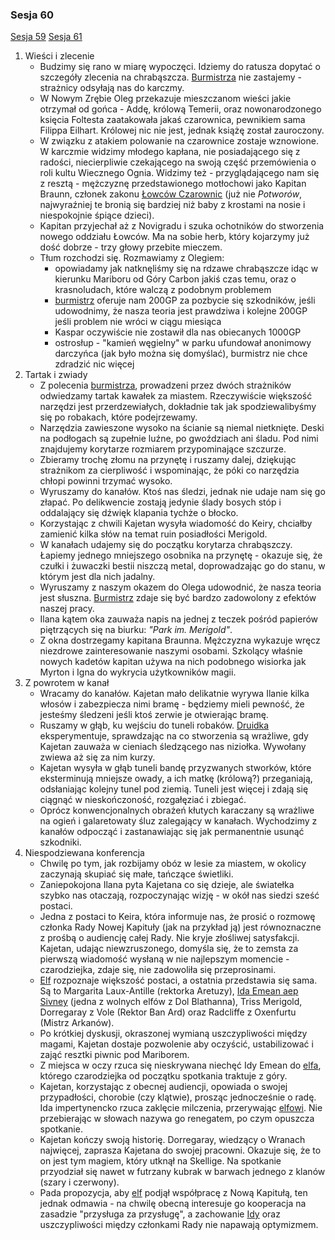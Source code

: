 ### Sesja 60
[Sesja 59](#sesja-59) [Sesja 61](#sesja-61)
1. Wieści i zlecenie
    - Budzimy się rano w miarę wypoczęci. Idziemy do ratusza dopytać o szczegóły zlecenia na chrabąszcza. [Burmistrza](Oleg) nie zastajemy - strażnicy odsyłają nas do karczmy.
    - W Nowym Zrębie Oleg przekazuje mieszczanom wieści jakie otrzymał od gońca - Addę, królową Temerii, oraz nowonarodzonego księcia Foltesta zaatakowała jakaś czarownica, pewnikiem sama Filippa Eilhart. Królowej nic nie jest, jednak książę został zauroczony.
    - W związku z atakiem polowanie na czarownice zostaje wznowione. W karczmie widzimy młodego kapłana, nie posiadającego się z radości, niecierpliwie czekającego na swoją część przemówienia o roli kultu Wiecznego Ognia. Widzimy też - przyglądającego nam się z resztą - mężczyznę przedstawionego motłochowi jako Kapitan Braunn, członek zakonu [Łowców Czarownic](Łowca) (już nie _Potworów_, najwyraźniej te bronią się bardziej niż baby z krostami na nosie i niespokojnie śpiące dzieci).
    - Kapitan przyjechał aż z Novigradu i szuka ochotników do stworzenia nowego oddziału Łowców. Ma na sobie herb, który kojarzymy już dość dobrze - trzy głowy przebite mieczem.
    - Tłum rozchodzi się. Rozmawiamy z Olegiem:
        - opowiadamy jak natknęliśmy się na rdzawe chrabąszcze idąc w kierunku Mariboru od Góry Carbon jakiś czas temu, oraz o krasnoludach, które walczą z podobnym problemem
        - [burmistrz](Oleg) oferuje nam 200GP za pozbycie się szkodników, jeśli udowodnimy, że nasza teoria jest prawdziwa i kolejne 200GP jeśli problem nie wróci w ciągu miesiąca
        - Kaspar oczywiście nie zostawił dla nas obiecanych 1000GP
        - ostrosłup - "kamień węgielny" w parku ufundował anonimowy darczyńca (jak było można się domyślać), burmistrz nie chce zdradzić nic więcej
2. Tartak i zwiady
    - Z polecenia [burmistrza](Oleg), prowadzeni przez dwóch strażników odwiedzamy tartak kawałek za miastem. Rzeczywiście większość narzędzi jest przerdzewiałych, dokładnie tak jak spodziewalibyśmy się po robakach, które podejrzewamy.
    - Narzędzia zawieszone wysoko na ścianie są niemal nietknięte. Deski na podłogach są zupełnie luźne, po gwoździach ani śladu. Pod nimi znajdujemy korytarze rozmiarem przypominające szczurze.
    - Zbieramy trochę złomu na przynętę i ruszamy dalej, dziękując strażnikom za cierpliwość i wspominając, że póki co narzędzia chłopi powinni trzymać wysoko.
    - Wyruszamy do kanałów. Ktoś nas śledzi, jednak nie udaje nam się go złapać. Po delikwencie zostają jedynie ślady bosych stóp i oddalający się dźwięk klapania tychże o błocko.
    - Korzystając z chwili Kajetan wysyła wiadomość do Keiry, chciałby zamienić kilka słów na temat ruin posiadłości Merigold.
    - W kanałach udajemy się do początku korytarza chrabąszczy. Łapiemy jednego mniejszego osobnika na przynętę - okazuje się, że czułki i żuwaczki bestii niszczą metal, doprowadzając go do stanu, w którym jest dla nich jadalny.
    - Wyruszamy z naszym okazem do Olega udowodnić, że nasza teoria jest słuszna. [Burmistrz](Oleg) zdaje się być bardzo zadowolony z efektów naszej pracy.
    - Ilana kątem oka zauważa napis na jednej z teczek pośród papierów piętrzących się na biurku: _"Park im. Merigold"_.
    - Z okna dostrzegamy kapitana Braunna. Mężczyzna wykazuje wręcz niezdrowe zainteresowanie naszymi osobami. Szkolący właśnie nowych kadetów kapitan używa na nich podobnego wisiorka jak Myrton i Igna do wykrycia użytkowników magii.
3. Z powrotem w kanał
    - Wracamy do kanałów. Kajetan mało delikatnie wyrywa Ilanie kilka włosów i zabezpiecza nimi bramę - będziemy mieli pewność, że jesteśmy śledzeni jeśli ktoś zerwie je otwierając bramę.
    - Ruszamy w głąb, ku wejściu do tuneli robaków. [Druidka](Ilana) eksperymentuje, sprawdzając na co stworzenia są wrażliwe, gdy Kajetan zauważa w cieniach śledzącego nas niziołka. Wywołany zwiewa aż się za nim kurzy.
    - Kajetan wysyła w głąb tuneli bandę przyzwanych stworków, które eksterminują mniejsze owady, a ich matkę (królową?) przeganiają, odsłaniając kolejny tunel pod ziemią. Tuneli jest więcej i zdają się ciągnąć w nieskończoność, rozgałęziać i zbiegać.
    - Oprócz konwencjonalnych obrażeń kłutych karaczany są wrażliwe na ogień i galaretowaty śluz zalegający w kanałach. Wychodzimy z kanałów odpocząć i zastanawiając się jak permanentnie usunąć szkodniki.
4. Niespodziewana konferencja
    - Chwilę po tym, jak rozbijamy obóz w lesie za miastem, w okolicy zaczynają skupiać się małe, tańczące świetliki.
    - Zaniepokojona Ilana pyta Kajetana co się dzieje, ale światełka szybko nas otaczają, rozpoczynając wizję - w okół nas siedzi sześć postaci.
    - Jedna z postaci to Keira, która informuje nas, że prosić o rozmowę członka Rady Nowej Kapituły (jak na przykład ją) jest równoznaczne z prośbą o audiencję całej Rady. Nie kryje złośliwej satysfakcji. Kajetan, udając niewzruszonego, domyśla się, że to zemsta za pierwszą wiadomość wysłaną w nie najlepszym momencie - czarodziejka, zdaje się, nie zadowoliła się przeprosinami.
    - [Elf](Kajetan) rozpoznaje większość postaci, a ostatnia przedstawia się sama. Są to Margarita Laux-Antille (rektorka Aretuzy), [Ida Emean aep Sivney](Ida) (jedna z wolnych elfów z Dol Blathanna), Triss Merigold, Dorregaray z Vole (Rektor Ban Ard) oraz Radcliffe z Oxenfurtu (Mistrz Arkanów). 
    - Po krótkiej dyskusji, okraszonej wymianą uszczypliwości między magami, Kajetan dostaje pozwolenie aby oczyścić, ustabilizować i zająć resztki piwnic pod Mariborem.
    - Z miejsca w oczy rzuca się nieskrywana niechęć Idy Emean do [elfa](Kajetan), którego czarodziejka od początku spotkania traktuje z góry.
    - Kajetan, korzystając z obecnej audiencji, opowiada o swojej przypadłości, chorobie (czy klątwie), prosząc jednocześnie o radę. Ida impertynencko rzuca zaklęcie milczenia, przerywając [elfowi](Kajetan). Nie przebierając w słowach nazywa go renegatem, po czym opuszcza spotkanie. 
    - Kajetan kończy swoją historię. Dorregaray, wiedzący o Wranach najwięcej, zaprasza Kajetana do swojej pracowni. Okazuje się, że to on jest tym magiem, który utknął na Skellige. Na spotkanie przyodział się nawet w futrzany kubrak w barwach jednego z klanów (szary i czerwony).
    - Pada propozycja, aby [elf](Kajetan) podjął współpracę z Nową Kapitułą, ten jednak odmawia - na chwilę obecną interesuje go kooperacja na zasadzie "przysługa za przysługę", a zachowanie [Idy](Ida) oraz uszczypliwości między członkami Rady nie napawają optymizmem.
